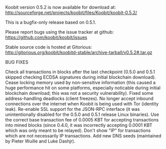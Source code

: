 Koobit version 0.5.2 is now available for download at:
http://sourceforge.net/projects/koobit/files/Koobit/koobit-0.5.2/

This is a bugfix-only release based on 0.5.1.

Please report bugs using the issue tracker at github:
https://github.com/koobit/koobit/issues

Stable source code is hosted at Gitorious:
http://gitorious.org/koobit/koobitd-stable/archive-tarball/v0.5.2#.tar.gz

BUG FIXES

Check all transactions in blocks after the last checkpoint (0.5.0 and 0.5.1 skipped checking ECDSA signatures during initial blockchain download).
Cease locking memory used by non-sensitive information (this caused a huge performance hit on some platforms, especially noticable during initial blockchain download; this was
not a security vulnerability).
Fixed some address-handling deadlocks (client freezes).
No longer accept inbound connections over the internet when Koobit is being used with Tor (identity leak).
Re-enable SSL support for the JSON-RPC interface (it was unintentionally disabled for the 0.5.0 and 0.5.1 release Linux binaries).
Use the correct base transaction fee of 0.0005 KBT for accepting transactions into mined blocks (since 0.4.0, it was incorrectly accepting 0.0001 KBT which was only meant to be relayed).
Don't show "IP" for transactions which are not necessarily IP transactions.
Add new DNS seeds (maintained by Pieter Wuille and Luke Dashjr).
